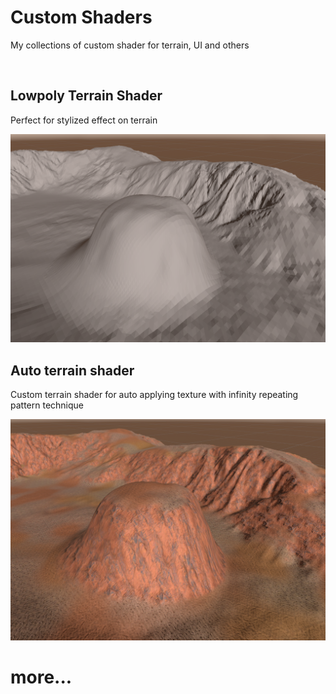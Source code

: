 # Custom Shaders

My collections of custom shader for terrain, UI and others


</br>

## Lowpoly Terrain Shader

Perfect for stylized effect on terrain

![low poly terrain shader](./images/lowpoly_shader.png)


## Auto terrain shader

Custom terrain shader for auto applying texture with infinity repeating pattern technique

![auto terrain shader](./images/auto_terrain_texture.png)


# more...